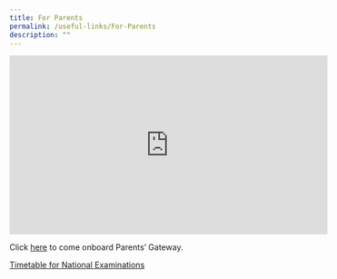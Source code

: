 ```yaml
---
title: For Parents
permalink: /useful-links/For-Parents
description: ""
---
```



<iframe width="560" height="315" src="https://www.youtube.com/embed/PCM5o8jAncc" title="YouTube video player" frameborder="0" allow="accelerometer; autoplay; clipboard-write; encrypted-media; gyroscope; picture-in-picture" allowfullscreen></iframe>

Click [here](/files/for%20PTM_Parents%20Gateway%20Letter%20for%20Parents%209%20May.pdf) to come onboard Parents’ Gateway.

[Timetable for National Examinations](https://www.seab.gov.sg/)